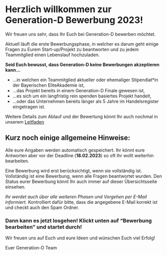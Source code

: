 # Herzlich willkommen zur Generation-D Bewerbung 2023!

Wir freuen uns sehr, dass Ihr Euch bei Generation-D bewerben möchtet.

Aktuell läuft die erste Bewerbungsphase, in welcher es darum geht einige Fragen zu Eurem Start-up/Projekt zu beantworten und zu jedem Teammitglied einen Lebenslauf hochzuladen.

**Seid Euch bewusst, dass Generation-D keine Bewerbungen akzeptieren kann…**

- …in welchen ein Teammitglied aktueller oder ehemaliger Stipendiat\*in der Bayerischen EliteAkademie ist,
- …das Projekt bereits in einem Generation-D Finale gewesen ist,
- …es sich um ein langfristig rein spenden basiertes Projekt handelt,
- …oder das Unternehmen bereits länger als 5 Jahre im Handelsregister eingetragen ist.

Weitere Details zum Ablauf und der Bewertung könnt Ihr auch nochmal in unserem [Leitfaden](https://generation-d.org/wp-content/uploads/2022/12/Ablauf_des_Bewerbungsprozesses_2023.pdf)

## Kurz noch einige allgemeine Hinweise:

Alle eure Angaben werden automatisch gespeichert. Ihr könnt eure Antworten aber vor der Deadline (**18.02.2023**) so oft Ihr wollt weiterhin bearbeiten.

Eine Bewerbung wird erst berücksichtigt, wenn sie vollständig ist. Vollständig ist eine Bewerbung, wenn alle Fragen beantwortet wurden. Den Status eurer Bewerbung könnt Ihr auch immer auf dieser Übersichtsseite einsehen.

_Ihr werdet auch über alle weiteren Phasen und Vorgehen per E-Mail informiert._ Kontrolliert dafür bitte, dass die angegebene E-Mail korrekt ist und checkt auch den Spam Ordner.

### Dann kann es jetzt losgehen! Klickt unten auf “Bewerbung bearbeiten” und startet durch!

Wir freuen uns auf Euch und eure Ideen und wünschen Euch viel Erfolg!

Euer Generation-D Team
